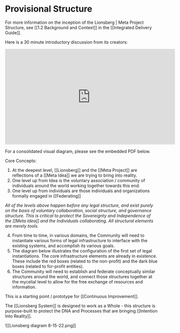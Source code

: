 # Provisional Structure 

For more information on the inception of the Lionsberg | Meta Project Structure, see [[1.2 Background and Context]] in the [[Integrated Delivery Guide]]. 

Here is a 30 minute introductory discussion from its creators:

<div style="text-align:center"><iframe width="560" height="315" src="https://www.youtube.com/embed/F5MAh4T15_s" title="YouTube video player" frameborder="0" allow="accelerometer; autoplay; clipboard-write; encrypted-media; gyroscope; picture-in-picture" allowfullscreen></iframe></div>

For a consolidated visual diagram, please see the embedded PDF below. 

Core Concepts: 
1. At the deepest level, [[Lionsberg]] and the [[Meta Project]] are reflections of a [[Meta Idea]] we are trying to bring into reality.  
2. One level up from Idea is the voluntary association / community of individuals around the world working together towards this end.  
3. One level up from individuals are those individuals and organizations formally engaged in [[Federating]]  

_All of the levels above happen before any legal structure, and exist purely on the basis of voluntary collaboration, social structure, and governance structure. This is critical to protect the Sovereignty and Independence of the [[Meta Idea]] and the Individuals collaborating. All structural elements are merely tools_. 

4. From time to time, in various domains, the Community will need to instantiate various forms of legal infrastructure to interface with the existing systems, and accomplish its various goals.  
5. The diagram below illustrates the configuration of the first set of legal instantiations. The core infrastructure elements are already in existence. These include the red boxes (related to the non-profit) and the dark blue boxes (related to for-profit entities).  
6. The Community will need to establish and federate conceptually similar structures around the world, and connect those structures together at the mycelial level to allow for the free exchange of resources and information.  

This is a starting point / prototype for [[Continuous Improvement]].  

The [[Lionsberg System]] is designed to work as a Whole - this structure is purpose-built to protect the DNA and Processes that are bringing [[Intention Into Reality]].   

![[Lionsberg diagram 8-15-22.png]] 